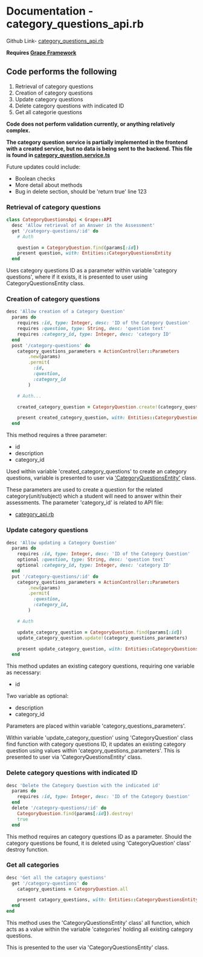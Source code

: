 # Documentation - category_questions_api.rb

Github Link- [category_questions_api.rb](https://github.com/thoth-tech/dream-big/blob/d72249d788068c71962e5a760ab1e15caef50ce5/dream-big-api/app/api/category_questions_api.rb)

**Requires [Grape Framework](https://github.com/ruby-grape/grape#what-is-grape)**

## Code performs the following

1. Retrieval of category questions
2. Creation of category questions
3. Update category questions
4. Delete category questions with indicated ID
5. Get all categorie questions

**Code does not perform validation currently, or anything relatively complex.**

**The category question service is partially implemented in the frontend with a created service, but no data is being sent to the backend. This file is found in [category_question.service.ts](https://github.com/thoth-tech/dream-big/blob/d72249d788068c71962e5a760ab1e15caef50ce5/dream-big-ui/src/app/services/category_question.service.ts#L16)**

Future updates could include:

- Boolean checks
- More detail about methods
- Bug in delete section, should be 'return true' line 123

### Retrieval of category questions

```ruby
class CategoryQuestionsApi < Grape::API
  desc 'Allow retrieval of an Answer in the Assessment'
  get '/category-questions/:id' do
    # Auth

    question = CategoryQuestion.find(params[:id])
    present question, with: Entities::CategoryQuestionsEntity
  end
```

Uses category questions ID as a parameter within variable 'category questions', where if it exists, it is presented to user using CategoryQuestionsEntity class.

### Creation of category questions

```ruby
desc 'Allow creation of a Category Question'
  params do
    requires :id, type: Integer, desc: 'ID of the Category Question'
    requires :question, type: String, desc: 'question text'
    requires :category_id, type: Integer, desc: 'category ID'
  end
  post '/category-questions' do
    category_questions_parameters = ActionController::Parameters
        .new(params)
        .permit(
          :id,
          :question,
          :category_id
        )

    # Auth...

    created_category_question = CategoryQuestion.create!(category_questions_parameters)

    present created_category_question, with: Entities::CategoryQuestionsEntity
  end
```

This method requires a three parameter:

- id
- description
- category_id

Used within variable 'created_category_questions' to create an category questions, variable is presented to user via ['CategoryQuestionsEntity'](https://github.com/thoth-tech/dream-big/blob/d72249d788068c71962e5a760ab1e15caef50ce5/dream-big-api/app/api/entities/category_questions_entity.rb#L2) class.

These parameters are used to create a question for the related category(unit/subject) which a student will need to answer within their assessments. The parameter 'category_id' is related to API file:

- [category_api.rb](https://github.com/thoth-tech/dream-big/blob/d72249d788068c71962e5a760ab1e15caef50ce5/dream-big-api/app/api/category_api.rb)

### Update category questions

```ruby
desc 'Allow updating a Category Question'
  params do
    requires :id, type: Integer, desc: 'ID of the Category Question'
    optional :question, type: String, desc: 'question text'
    optional :category_id, type: Integer, desc: 'category ID'
  end
  put '/category-questions/:id' do
    category_questions_parameters = ActionController::Parameters
        .new(params)
        .permit(
          :question,
          :category_id,
        )

    # Auth

    update_category_question = CategoryQuestion.find(params[:id])
    update_category_question.update!(category_questions_parameters)

    present update_category_question, with: Entities::CategoryQuestionsEntity
  end
```

This method updates an existing category questions, requiring one variable as necessary:

- id

 Two variable as optional:

- description
- category_id

Parameters are placed within variable 'category_questions_parameters'.

Within variable 'update_category_question' using 'CategoryQuestion' class find function with category questions ID, it updates an existing category question using values within 'category_questions_parameters'. This is presented to user via 'CategoryQuestionsEntity' class.

### Delete category questions with indicated ID

```ruby
desc 'Delete the Category Question with the indicated id'
  params do
    requires :id, type: Integer, desc: 'ID of the Category Question'
  end
  delete '/category-questions/:id' do
    CategoryQuestion.find(params[:id]).destroy!
    true
  end
```

This method requires an category questions ID as a parameter. Should the category questions be found, it is deleted using 'CategoryQuestion' class' destroy function.

### Get all categories

```ruby
desc 'Get all the catagory questions'
  get '/category-questions' do
    catagory_questions = CategoryQuestion.all

    present catagory_questions, with: Entities::CategoryQuestionsEntity
  end
end
```

This method uses the 'CategoryQuestionsEntity' class' all function, which acts as a value within the variable 'categories' holding all existing category questions.

This is presented to the user via 'CategoryQuestionsEntity' class.
